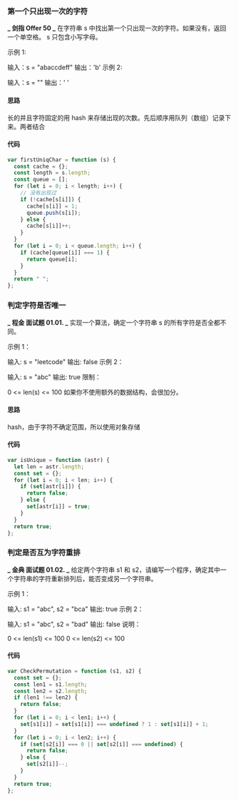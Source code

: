 <!--
 * @Author: your name
 * @Date: 2022-02-14 21:55:33
 * @LastEditTime: 2022-03-01 10:51:06
 * @LastEditors: Please set LastEditors
 * @Description: 打开koroFileHeader查看配置 进行设置: https://github.com/OBKoro1/koro1FileHeader/wiki/%E9%85%8D%E7%BD%AE
 * @FilePath: /algorithm/DataStructure/Hash.md
-->

### 第一个只出现一次的字符

**_ 剑指 Offer 50 _**
在字符串 s 中找出第一个只出现一次的字符。如果没有，返回一个单空格。 s 只包含小写字母。

示例 1:

输入：s = "abaccdeff"
输出：'b'
示例 2:

输入：s = ""
输出：' '

#### 思路

长的并且字符固定的用 hash 来存储出现的次数。先后顺序用队列（数组）记录下来。两者结合

#### 代码

```js
var firstUniqChar = function (s) {
  const cache = {};
  const length = s.length;
  const queue = [];
  for (let i = 0; i < length; i++) {
    // 没有出现过
    if (!cache[s[i]]) {
      cache[s[i]] = 1;
      queue.push(s[i]);
    } else {
      cache[s[i]]++;
    }
  }
  for (let i = 0; i < queue.length; i++) {
    if (cache[queue[i]] === 1) {
      return queue[i];
    }
  }
  return " ";
};
```

### 判定字符是否唯一

**_ 程金 面试题 01.01. _**
实现一个算法，确定一个字符串 s 的所有字符是否全都不同。

示例 1：

输入: s = "leetcode"
输出: false
示例 2：

输入: s = "abc"
输出: true
限制：

0 <= len(s) <= 100
如果你不使用额外的数据结构，会很加分。

#### 思路

hash，由于字符不确定范围，所以使用对象存储

#### 代码

```js
var isUnique = function (astr) {
  let len = astr.length;
  const set = {};
  for (let i = 0; i < len; i++) {
    if (set[astr[i]]) {
      return false;
    } else {
      set[astr[i]] = true;
    }
  }
  return true;
};
```

### 判定是否互为字符重排

**_ 金典 面试题 01.02. _**
给定两个字符串 s1 和 s2，请编写一个程序，确定其中一个字符串的字符重新排列后，能否变成另一个字符串。

示例 1：

输入: s1 = "abc", s2 = "bca"
输出: true
示例 2：

输入: s1 = "abc", s2 = "bad"
输出: false
说明：

0 <= len(s1) <= 100
0 <= len(s2) <= 100

#### 代码

```js
var CheckPermutation = function (s1, s2) {
  const set = {};
  const len1 = s1.length;
  const len2 = s2.length;
  if (len1 !== len2) {
    return false;
  }
  for (let i = 0; i < len1; i++) {
    set[s1[i]] = set[s1[i]] === undefined ? 1 : set[s1[i]] + 1;
  }
  for (let i = 0; i < len2; i++) {
    if (set[s2[i]] === 0 || set[s2[i]] === undefined) {
      return false;
    } else {
      set[s2[i]]--;
    }
  }
  return true;
};
```
